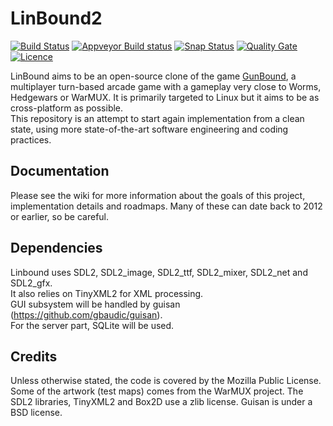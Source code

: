 # LinBound2

[![Build Status](https://travis-ci.org/gbaudic/linbound2.svg?branch=master)](https://travis-ci.org/gbaudic/linbound2)
[![Appveyor Build status](https://ci.appveyor.com/api/projects/status/l7s64j4n2iv2cf2j?svg=true)](https://ci.appveyor.com/project/gbaudic/linbound2)
[![Snap Status](https://build.snapcraft.io/badge/gbaudic/linbound2.svg)](https://build.snapcraft.io/user/gbaudic/linbound2)
[![Quality Gate](https://sonarcloud.io/api/project_badges/measure?project=gbaudic-github%3Alinbound2&metric=alert_status)](https://sonarcloud.io/dashboard?id=gbaudic-github%3Alinbound2)
[![Licence](https://img.shields.io/github/license/gbaudic/linbound2.svg)](/LICENSE)

LinBound aims to be an open-source clone of the game [GunBound](http://gunbound.softnyx.net), a multiplayer turn-based arcade game with a gameplay very close to Worms, Hedgewars or WarMUX. It is primarily targeted to Linux but it aims to be as cross-platform as possible.  
This repository is an attempt to start again implementation from a clean state, using more state-of-the-art software engineering and coding practices. 

## Documentation

Please see the wiki for more information about the goals of this project, implementation details and roadmaps. Many of these can date back to 2012 or earlier, so be careful. 

## Dependencies

Linbound uses SDL2, SDL2_image, SDL2_ttf, SDL2_mixer, SDL2_net and SDL2_gfx.  
It also relies on TinyXML2 for XML processing.  
GUI subsystem will be handled by guisan (https://github.com/gbaudic/guisan).  
For the server part, SQLite will be used. 

## Credits

Unless otherwise stated, the code is covered by the Mozilla Public License.  
Some of the artwork (test maps) comes from the WarMUX project. 
The SDL2 libraries, TinyXML2 and Box2D use a zlib license. Guisan is under a BSD license. 
